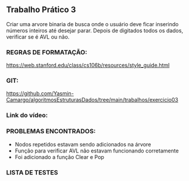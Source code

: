 ## Trabalho Prático 3
Criar uma arvore binaria de busca onde o usuário deve ficar inserindo números inteiros até desejar parar. Depois de digitados todos os dados, verificar se é AVL ou não.

### REGRAS DE FORMATAÇÃO:
https://web.stanford.edu/class/cs106b/resources/style_guide.html

### GIT:
https://github.com/Yasmin-Camargo/algoritmosEstruturasDados/tree/main/trabalhos/exercicio03

### Link do vídeo:

### PROBLEMAS ENCONTRADOS:
- Nodos repetidos estavam sendo adicionados na árvore
- Função para verificar AVL não estavam funcionando corretamente
- Foi adicionado a função Clear e Pop


### LISTA DE TESTES

